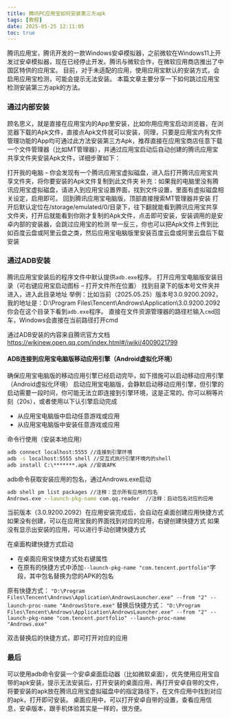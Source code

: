 ```yaml
---
title: 腾讯PC应用宝如何安装第三方apk
tags: [教程]
date: 2025-05-25 12:11:05
toc: true
---
```

腾讯应用宝，腾讯开发的一款Windows安卓模拟器，之前微软在Windows11上开发过安卓模拟器，现在已经停止开发。腾讯与微软合作，在微软应用商店推出了中国区特供的应用宝。
目前，对于未适配的应用，使用应用宝默认的安装方式，会启用应用宝检测，可能会提示无法安装。
本篇文章主要分享一下如何跳过应用宝检测安装第三方apk的方法。
<!--more-->
### 通过内部安装
顾名思义，就是直接在应用宝内的App里安装，比如你用应用宝启动浏览器，在浏览器下载的Apk文件，直接点Apk文件就可以安装，同理，只要是应用宝内有文件管理功能的App均可通过此方法安装第三方Apk，推荐直接在应用宝商店任意下载一个文件管理器（比如MT管理器），并通过应用宝启动后自动创建的腾讯应用宝共享文件夹安装Apk文件，详细步骤如下：

打开我的电脑 – 你会发现有一个腾讯应用宝虚拟磁盘，进入后打开腾讯应用宝共享文件夹，将你要安装的Apk文件复制到此文件夹
补充：如果我的电脑里没有腾讯应用宝虚拟磁盘，请进入到应用宝设置界面，找到文件设置，里面有虚拟磁盘相关设定，启用即可。
回到腾讯应用宝电脑版，顶部直接搜索MT管理器并安装
打开后默认定位在/storage/emulated/0/目录下，往下翻就能看到腾讯应用宝共享文件夹，打开后就能看到你刚才复制的Apk文件，点击即可安装，安装调用的是安卓内部的安装器，会跳过应用宝的检测
举一反三，你也可以把Apk文件上传到比如百度云盘或阿里云盘之类，然后应用宝电脑版里安装百度云盘或阿里云盘后下载安装

### 通过ADB安装
腾讯应用宝安装后的程序文件中默认提供`adb.exe`程序。
打开应用宝电脑版安装目录（可右键应用宝启动图标 – 打开文件所在位置）
找到目录下的版本号文件夹并进入，进入此目录地址
举例：比如当前（2025.05.25）版本号3.0.9200.2092，我的地址是：D:\Program Files\Tencent\Androws\Application\3.0.9200.2092
你会在这个目录下看到`adb.exe`程序。
直接在文件资源管理器的路径栏输入`cmd`回车，Windows会直接在当前路径打开cmd

通过ADB安装的内容来自腾讯官方文档
https://wikinew.open.qq.com/index.html#/iwiki/4009021799

#### ADB连接到应用宝电脑版移动应用引擎（Android虚拟化环境）
确保应用宝电脑版的移动应用引擎已经启动完毕，如下措施可以启动移动应用引擎（Android虚拟化环境）
启动应用宝电脑版，会静默启动移动应用引擎，但引擎的启动需要一段时间，你可能无法立即连接到引擎环境，这是正常的。你可以稍等片刻（20s），或者使用以下认引擎启动完成
- 从应用宝电脑版中启动任意游戏或应用
- 从应用宝电脑版中安装任意游戏或应用

命令行使用（安装本地应用）
```cmd
adb connect localhost:5555 //连接到引擎环境
adb -s localhost:5555 shell //交互式执行引擎环境内的shell
adb install C:\*******.apk //安装APK
```
adb命令获取安装应用的包名，通过Androws.exe启动
```cmd
adb shell pm list packages //注释：显示所有应用的包名
Androws.exe --launch-pkg-name com.qq.reader  //注释：启动包名对应的应用
```
当前版本（3.0.9200.2092）在应用安装完成后，会自动在桌面创建应用快捷方式
如果没有创建，可以在应用宝我的界面找到对应的应用，右键创建快捷方式
如果没有显示出安装的应用，可以进行手动创建快捷方式

在桌面构建快捷方式启动
- 在桌面应用宝快捷方式处右键属性
- 在原有的快捷方式中添加`--launch-pkg-name "com.tencent.portfolio"`字段，其中包名替换为您的APK的包名

原有快捷方式：
`"D:\Program Files\Tencent\Androws\Application\AndrowsLauncher.exe" --from "2" --launch-proc-name "AndrowsStore.exe"`
替换后快捷方式：
`"D:\Program Files\Tencent\Androws\Application\AndrowsLauncher.exe" --from "2" --launch-pkg-name "com.tencent.portfolio" --launch-proc-name "Androws.exe"`

双击替换后的快捷方式，即可打开对应的应用

### 最后
可以使用adb命令安装一个安卓桌面启动器（比如微软桌面），优先使用应用宝自带的apk安装，提示无法安装后，打开安装的桌面应用，再打开安卓自带的文件，将要安装的apk放在腾讯应用宝虚拟磁盘中的指定路径下，在文件应用中找到对应的apk，打开即可安装。
桌面应用中，可以打开安卓自带的设置，查看应用信息，安卓版本，跟手机体验其实是一样的，很方便。